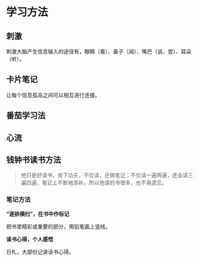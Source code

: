 # 学习方法

## 刺激

刺激大脑产生信息输入的途径有，眼睛（看）、鼻子（闻）、嘴巴（说、尝）、耳朵（听）。

## 卡片笔记

让每个信息孤岛之间可以相互进行连接。

## 番茄学习法

## 心流

## 钱钟书读书方法

> 他只是好读书，肯下功夫，不仅读，还做笔记；不仅读一遍两遍，还会读三遍四遍，笔记上不断地添补。所以他读的书很多，也不易遗忘。

### 笔记方法

**“逐排横扫”，在书中作标记**

把书里精彩或重要的部分，用铅笔画上竖线。

**读书心得，个人感悟**

日札，大部份记录读书心得。





